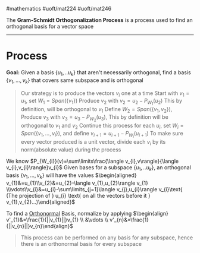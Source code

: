 #mathematics #uoft/mat224 #uoft/mat246 

The **Gram-Schmidt Orthogonalization Process** is a process used to find an orthogonal basis for a vector space

---

# Process
**Goal:** Given a basis $\{u_{1},..u_{k}\}$ that aren't necessarily orthogonal, find a basis $\{v_{1},...,v_{k}\}$ that covers same subspace and is orthogonal

>Our strategy is to produce the vectors $v_{i}$ one at a time
>	Start with $v_{1}=u_1$, set $W_{1}=Span(\{v_{1}\})$
>		Produce $v_{2}$ with $v_{2}=u_{2}-P_{W_{1}}(u_{2})$
>		This by definition, will be orthogonal to $v_{1}$
>	Define $W_{2}=Span(\{v_{1},v_{2}\})$, Produce $v_{3}$ with $v_{3}=u_{3}-P_{W_{2}}(u_{3})$, 
>		This by definition will be orthogonal to $v_{1}$ and $v_{2}$ 
>	Continue this process for each $u_{i}$, set $W_{i}=Span(\{v_{1},...,v_{i}\})$, and define $v_{i+1}=u_{i+1}-P_{W_{i}}(u_{i+1})$
>	To make sure every vector produced is a unit vector, divide each $v_{i}$ by its norm(absolute value) during the process

We know $P_{W_{i}}(v)=\sum\limits\frac{\langle v_{i},v\rangle}{\langle v_{i},v_{i}\rangle}v_{i}$ 
Given bases for a subspace $\{u_{1},..u_{k}\}$, an orthogonal basis $\{v_{1},...,v_{k}\}$ will have the values
	$\begin{aligned} v_{1}&=u_{1}\\v_{2}&=u_{2}-\langle v_{1},u_{2}\rangle v_{1} \\\vdots\\v_{i}&=u_{i}-\sum\limits_{j=1}\langle v_{j},u_{i}\rangle v_{i}\text{  (The projection of } u_{i} \text{ on all the vectors before it } v_{1},v_{2}...)\end{aligned}$

To find a [Orthonormal](../MAT223%20Notes/Orthonormal.md) Basis, normalize by applying
	$\begin{align} v'_{1}&=\frac{1}{||v_{1}||}v_{1} \\  &\vdots \\ v'_{n}&=\frac{1}{||v_{n}||}v_{n}\end{align}$


> This process can be performed on any basis for any subspace, hence there is an orthonormal basis for every subspace